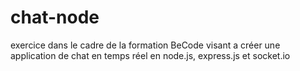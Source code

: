 # chat-node
exercice dans le cadre de la formation BeCode visant a créer une application de chat en temps réel en node.js, express.js et socket.io
